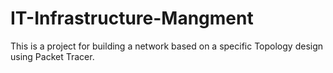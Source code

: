 # IT-Infrastructure-Mangment
This is a project for building a network based on a specific Topology design using Packet Tracer.
